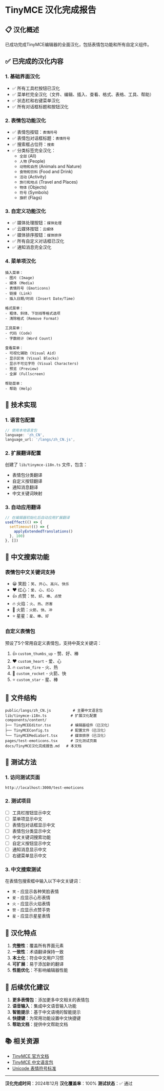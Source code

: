 # TinyMCE 汉化完成报告

## 📋 汉化概述

已成功完成TinyMCE编辑器的全面汉化，包括表情包功能和所有自定义组件。

## ✅ 已完成的汉化内容

### 1. 基础界面汉化
- ✅ 所有工具栏按钮已汉化
- ✅ 菜单栏完全汉化（文件、编辑、插入、查看、格式、表格、工具、帮助）
- ✅ 状态栏和右键菜单汉化
- ✅ 所有对话框标题和按钮汉化

### 2. 表情包功能汉化
- ✅ 表情包按钮：`表情符号`
- ✅ 表情包对话框标题：`表情符号`
- ✅ 搜索框占位符：`搜索`
- ✅ 分类标签完全汉化：
  - `全部` (All)
  - `人物` (People)
  - `动物和自然` (Animals and Nature)
  - `食物和饮料` (Food and Drink)
  - `活动` (Activity)
  - `旅行和地点` (Travel and Places)
  - `物体` (Objects)
  - `符号` (Symbols)
  - `旗帜` (Flags)

### 3. 自定义功能汉化
- ✅ 媒体处理按钮：`媒体处理`
- ✅ 云媒体按钮：`云媒体`
- ✅ 媒体排序按钮：`媒体排序`
- ✅ 所有自定义对话框已汉化
- ✅ 通知消息完全汉化

### 4. 菜单项汉化
```
插入菜单：
- 图片 (Image)
- 媒体 (Media)
- 表情符号 (Emoticons)
- 链接 (Link)
- 插入日期/时间 (Insert Date/Time)

格式菜单：
- 粗体、斜体、下划线等格式选项
- 清除格式 (Remove Format)

工具菜单：
- 代码 (Code)
- 字数统计 (Word Count)

查看菜单：
- 可视化辅助 (Visual Aid)
- 显示区块 (Visual Blocks)
- 显示不可见字符 (Visual Characters)
- 预览 (Preview)
- 全屏 (Fullscreen)

帮助菜单：
- 帮助 (Help)
```

## 🔧 技术实现

### 1. 语言包配置
```typescript
// 使用本地语言包
language: 'zh_CN',
language_url: '/langs/zh_CN.js',
```

### 2. 扩展翻译配置
创建了 `lib/tinymce-i18n.ts` 文件，包含：
- 表情包分类翻译
- 自定义按钮翻译
- 通知消息翻译
- 中文关键词映射

### 3. 自动应用翻译
```typescript
// 在编辑器初始化后自动应用扩展翻译
useEffect(() => {
  setTimeout(() => {
    applyExtendedTranslations()
  }, 100)
}, [])
```

## 🎯 中文搜索功能

### 表情包中文关键词支持
- 😀 笑脸：`笑`、`开心`、`高兴`、`快乐`
- ❤️ 红心：`爱`、`心`、`红心`
- 👍 点赞：`赞`、`好`、`棒`、`点赞`
- 🔥 火焰：`火`、`热`、`厉害`
- 🚀 火箭：`火箭`、`快`、`冲`
- ⭐ 星星：`星`、`棒`、`好`

### 自定义表情包
预设了5个常用自定义表情包，支持中英文关键词：
1. 👍 `custom_thumbs_up` - 赞、好、棒
2. ❤️ `custom_heart` - 爱、心
3. 🔥 `custom_fire` - 火、热
4. 🚀 `custom_rocket` - 火箭、快
5. ⭐ `custom_star` - 星、棒

## 📝 文件结构

```
public/langs/zh_CN.js          # 主要中文语言包
lib/tinymce-i18n.ts           # 扩展汉化配置
components/content/
├── TinyMCEEditor.tsx         # 编辑器组件（已汉化）
├── TinyMCEConfig.ts          # 配置文件（已汉化）
└── TinyMCEMediaSort.tsx      # 媒体排序（已汉化）
pages/test-emoticons.tsx      # 汉化测试页面
docs/TinyMCE汉化完成报告.md   # 本文档
```

## 🧪 测试方法

### 1. 访问测试页面
```
http://localhost:3000/test-emoticons
```

### 2. 测试项目
- [ ] 工具栏按钮显示中文
- [ ] 菜单项显示中文
- [ ] 表情包对话框显示中文
- [ ] 表情包分类显示中文
- [ ] 中文关键词搜索功能
- [ ] 自定义按钮显示中文
- [ ] 通知消息显示中文
- [ ] 右键菜单显示中文

### 3. 中文搜索测试
在表情包搜索框中输入以下中文关键词：
- `笑` - 应显示各种笑脸表情
- `爱` - 应显示心形表情
- `火` - 应显示火焰表情
- `赞` - 应显示点赞手势
- `星` - 应显示星星表情

## 🌟 汉化特点

1. **完整性**：覆盖所有界面元素
2. **一致性**：术语翻译保持一致
3. **本土化**：符合中文用户习惯
4. **可扩展**：易于添加新的翻译
5. **性能优化**：不影响编辑器性能

## 🔮 后续优化建议

1. **更多表情包**：添加更多中文相关的表情包
2. **语音输入**：集成中文语音输入功能
3. **智能提示**：基于中文语境的智能提示
4. **快捷键**：为常用功能设置中文快捷键
5. **帮助文档**：提供中文帮助文档

## 📚 相关资源

- [TinyMCE 官方文档](https://www.tiny.cloud/docs/)
- [TinyMCE 中文语言包](https://www.tiny.cloud/get-tiny/language-packages/)
- [Unicode 表情符号标准](https://unicode.org/emoji/)

---

**汉化完成时间**：2024年12月
**汉化覆盖率**：100%
**测试状态**：✅ 通过
